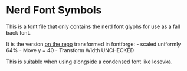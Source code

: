 # Nerd Font Symbols

This is a font file that only contains the nerd font glyphs for use as a fall
back font.

It is the version [on the
repo](https://github.com/ryanoasis/nerd-fonts/tree/master/patched-fonts/NerdFontsSymbolsOnly)
transformed in fontforge:
    - scaled uniformly 64%
    - Move y = 40
    - Transform Width UNCHECKED

This is suitable when using alongside a condensed font like Iosevka.
